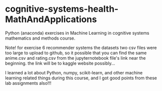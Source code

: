 # cognitive-systems-health-MathAndApplications

Python (anaconda) exercises in Machine Learning in cognitive systems mathematics and methods course.

Note! for exercise 6 recommender systems the datasets two csv files were too large to upload to github, so it
possible that you can find the same anime.csv and rating.csv from the jupyternotebook file's link near the beginning.
the link will be to kaggle website possibly...

I learned a lot about Python, numpy, scikit-learn, and other machine learning related things during this course, and I got good points from these lab assignments also!!!

